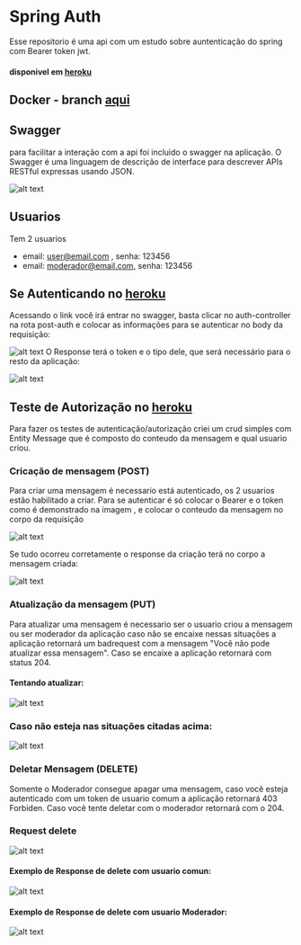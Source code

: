  # Spring Auth
  Esse repositorio é  uma api com um  estudo sobre auntenticação do spring com Bearer token jwt.  
 #### disponivel em [heroku](https://spring-auth-devrocha.herokuapp.com/swagger-ui.html)

## Docker - branch [aqui](https://github.com/LucasFreitasRocha/springauth/tree/docker)
## Swagger


para facilitar a interação com a api foi incluido o swagger na aplicação. O Swagger é uma linguagem de descrição de interface para descrever APIs RESTful expressas usando JSON. 


![alt text](https://github.com/LucasFreitasRocha/springauth/blob/master/images/Swagger.png)
 
## Usuarios
 Tem 2 usuarios
 - email: user@email.com , senha: 123456
 - email: moderador@email.com, senha: 123456
 
 ## Se Autenticando no [heroku](https://spring-auth-devrocha.herokuapp.com/swagger-ui.html)
 Acessando o link você irá entrar no swagger, basta clicar no auth-controller na rota post-auth e colocar as informações para se autenticar no body da requisição:
 
 
 ![alt text](https://github.com/LucasFreitasRocha/springauth/blob/master/images/RequestAuth.png)
 O Response terá o token e o tipo dele, que será necessário para o resto da aplicação: 
 
 
 ![alt text](https://github.com/LucasFreitasRocha/springauth/blob/master/images/ResponseAuth.png)

## Teste de Autorização no [heroku](https://spring-auth-devrocha.herokuapp.com/swagger-ui.html)


Para fazer os testes de autenticação/autorização criei um crud simples com Entity Message que é composto do conteudo da mensagem e qual usuario criou.

### Cricação de mensagem (POST)
 Para criar uma mensagem é necessario está autenticado, os 2 usuarios estão habilitado a criar. Para se autenticar é só colocar o Bearer e o token como é demonstrado na imagem , e colocar o conteudo da mensagem no corpo da requisição
 
 ![alt text](https://github.com/LucasFreitasRocha/springauth/blob/master/images/RequestMessage.png)


 Se tudo ocorreu corretamente o response da criação terá no corpo a mensagem criada:
 
 
 ![alt text](https://github.com/LucasFreitasRocha/springauth/blob/master/images/ResponseMessage.png)
 
 ### Atualização da mensagem (PUT)
  Para atualizar uma mensagem é necessario ser o usuario criou a mensagem ou ser moderador da aplicação caso não se encaixe nessas situações a aplicação retornará um badrequest com a mensagem "Você não pode atualizar essa mensagem". Caso se encaixe a aplicação retornará com status 204.
  
  
  #### Tentando atualizar: 
  ![alt text](https://github.com/LucasFreitasRocha/springauth/blob/master/images/UpdateMessageRequest.png)
  
  
  ### Caso não esteja nas situações citadas acima: 
  ![alt text](https://github.com/LucasFreitasRocha/springauth/blob/master/images/UpdateMessageBadResponse.png)
 
### Deletar Mensagem (DELETE)
 Somente o Moderador consegue apagar uma mensagem, caso você esteja autenticado com um token de usuario comum a aplicação retornará 403 Forbiden. Caso você tente deletar com o moderador retornará com o 204.
 
 ### Request delete
 
 ![alt text](https://github.com/LucasFreitasRocha/springauth/blob/master/images/DeleteMessageRequest.png)
 
 #### Exemplo de Response  de delete com usuario comun:
 
  ![alt text](https://github.com/LucasFreitasRocha/springauth/blob/master/images/DeleteMessageResponseForbiden.png)
  
 #### Exemplo de Response de delete com usuario Moderador:
 
 ![alt text](https://github.com/LucasFreitasRocha/springauth/blob/master/images/DeleteMessageResponseOk.png)
